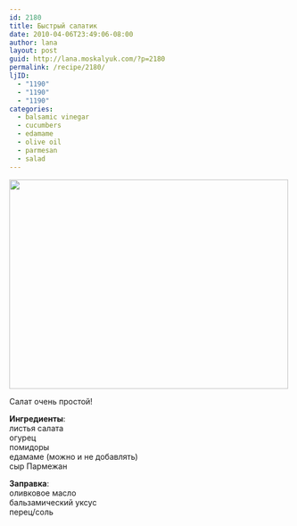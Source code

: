 ```yaml
---
id: 2180
title: Быстрый салатик
date: 2010-04-06T23:49:06-08:00
author: lana
layout: post
guid: http://lana.moskalyuk.com/?p=2180
permalink: /recipe/2180/
ljID:
  - "1190"
  - "1190"
  - "1190"
categories:
  - balsamic vinegar
  - cucumbers
  - edamame
  - olive oil
  - parmesan
  - salad
---
```

<img loading="lazy" class="alignnone" title="Salad" src="http://farm3.static.flickr.com/2684/4499461454_b4b92436d7.jpg" alt="" width="500" height="375" />

Салат очень простой!

**Ингредиенты**:  
листья салата  
огурец  
помидоры  
едамаме (можно и не добавлять)  
сыр Пармежан

**Заправка**:  
оливковое масло  
бальзамический уксус  
перец/соль